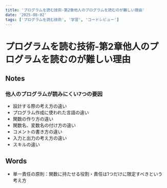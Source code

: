 ```yaml
---
title: 'プログラムを読む技術-第2章他人のプログラムを読むのが難しい理由'
date: '2025-08-02'
tags: ['プログラムを読む技術', '学習', 'コードレビュー']
---
```


# プログラムを読む技術-第2章他人のプログラムを読むのが難しい理由

## Notes

### 他人のプログラムが読みにくい7つの要因

- 設計する際の考え方の違い
- プログラム作成に使われた言語の違い
- 関数の作り方の違い
- 関数名、変数名の付け方の違い
- コメントの書き方の違い
- 入力と出力の考え方の違い
- スキルの違い

## Words

- 単一責任の原則：関数に持たせる役割・責任は1つだけに限定すべきという考え方